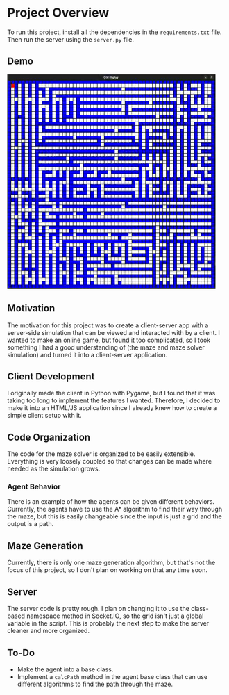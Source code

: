 # Project Overview

To run this project, install all the dependencies in the `requirements.txt` file. Then run the server using the `server.py` file.

## Demo
![](/mazedemo.gif)

## Motivation

The motivation for this project was to create a client-server app with a server-side simulation that can be viewed and interacted with by a client. I wanted to make an online game, but found it too complicated, so I took something I had a good understanding of (the maze and maze solver simulation) and turned it into a client-server application.

## Client Development

I originally made the client in Python with Pygame, but I found that it was taking too long to implement the features I wanted. Therefore, I decided to make it into an HTML/JS application since I already knew how to create a simple client setup with it.

## Code Organization

The code for the maze solver is organized to be easily extensible. Everything is very loosely coupled so that changes can be made where needed as the simulation grows.

### Agent Behavior

There is an example of how the agents can be given different behaviors. Currently, the agents have to use the A* algorithm to find their way through the maze, but this is easily changeable since the input is just a grid and the output is a path.

## Maze Generation

Currently, there is only one maze generation algorithm, but that's not the focus of this project, so I don't plan on working on that any time soon.

## Server

The server code is pretty rough. I plan on changing it to use the class-based namespace method in Socket.IO, so the grid isn't just a global variable in the script. This is probably the next step to make the server cleaner and more organized.

## To-Do

- Make the agent into a base class.
- Implement a `calcPath` method in the agent base class that can use different algorithms to find the path through the maze.
